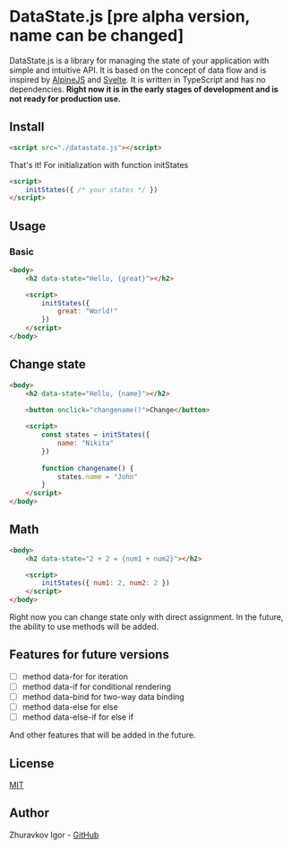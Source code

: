 # DataState.js [pre alpha version, name can be changed]
DataState.js is a library for managing the state of your application with simple and intuitive API. It is based on the concept of data flow and is inspired by [AlpineJS](https://alpinejs.dev/) and [Svelte](https://svelte.dev). It is written in TypeScript and has no dependencies. **Right now it is in the early stages of development and is not ready for production use.**

## Install
```html
<script src="./datastate.js"></script>
```

That's it! For initialization with function initStates
```html
<script>
    initStates({ /* your states */ })
</script>
```

## Usage
### Basic
```html
<body>
    <h2 data-state="Hello, {great}"></h2>

    <script>
        initStates({
            great: "World!"
        })
    </script>
</body>
```

## Change state
```html
<body>
    <h2 data-state="Hello, {name}"></h2>
    
    <button onclick="changename()">Change</button>

    <script>
        const states = initStates({
            name: "Nikita"
        })
        
        function changename() {
            states.name = "John"
        }
    </script>
</body>
```

## Math
```html
<body>
    <h2 data-state="2 + 2 = {num1 + num2}"></h2>

    <script>
        initStates({ num1: 2, num2: 2 })
    </script>
</body>
```

Right now you can change state only with direct assignment. In the future, the ability to use methods will be added.

## Features for future versions
- [ ] method data-for for iteration
- [ ] method data-if for conditional rendering
- [ ] method data-bind for two-way data binding
- [ ] method data-else for else
- [ ] method data-else-if for else if

And other features that will be added in the future.

## License
[MIT](https://choosealicense.com/licenses/mit/)

## Author
Zhuravkov Igor - [GitHub](https://github.com/zhuravkovigor)
